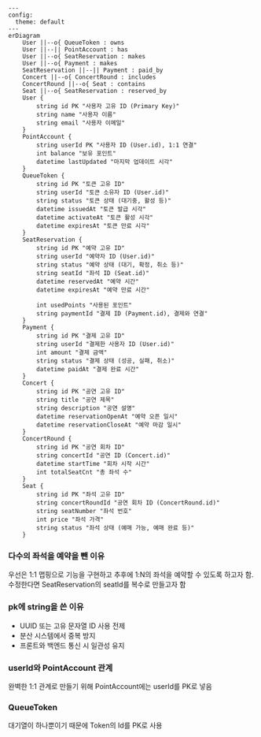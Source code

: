 ```mermaid
---
config:
  theme: default
---
erDiagram
    User ||--o{ QueueToken : owns
    User ||--|| PointAccount : has
    User ||--o{ SeatReservation : makes
    User ||--o{ Payment : makes
    SeatReservation ||--|| Payment : paid_by
    Concert ||--o{ ConcertRound : includes
    ConcertRound ||--o{ Seat : contains
    Seat ||--o{ SeatReservation : reserved_by
    User {
        string id PK "사용자 고유 ID (Primary Key)"
        string name "사용자 이름"
        string email "사용자 이메일"
    }
    PointAccount {
        string userId PK "사용자 ID (User.id), 1:1 연결"
        int balance "보유 포인트"
        datetime lastUpdated "마지막 업데이트 시각"
    }
    QueueToken {
        string id PK "토큰 고유 ID"
        string userId "토큰 소유자 ID (User.id)"
        string status "토큰 상태 (대기중, 활성 등)"
        datetime issuedAt "토큰 발급 시각"
        datetime activateAt "토큰 활성 시각"
        datetime expiresAt "토큰 만료 시각"
    }
    SeatReservation {
        string id PK "예약 고유 ID"
        string userId "예약자 ID (User.id)"
        string status "예약 상태 (대기, 확정, 취소 등)"
        string seatId "좌석 ID (Seat.id)"
        datetime reservedAt "예약 시간"
        datetime expiresAt "예약 만료 시간"
        
        int usedPoints "사용된 포인트"
        string paymentId "결제 ID (Payment.id), 결제와 연결"
    }
    Payment {
        string id PK "결제 고유 ID"
        string userId "결제한 사용자 ID (User.id)"
        int amount "결제 금액"
        string status "결제 상태 (성공, 실패, 취소)"
        datetime paidAt "결제 완료 시간"
    }
    Concert {
        string id PK "공연 고유 ID"
        string title "공연 제목"
        string description "공연 설명"
        datetime reservationOpenAt "예약 오픈 일시"
        datetime reservationCloseAt "예약 마감 일시"
    }
    ConcertRound {
        string id PK "공연 회차 ID"
        string concertId "공연 ID (Concert.id)"
        datetime startTime "회차 시작 시간"
        int totalSeatCnt "총 좌석 수"
    }
    Seat {
        string id PK "좌석 고유 ID"
        string concertRoundId "공연 회차 ID (ConcertRound.id)"
        string seatNumber "좌석 번호"
        int price "좌석 가격"
        string status "좌석 상태 (예매 가능, 예매 완료 등)"
    }
```

<Description>

### 다수의 좌석을 예약을 뺀 이유
우선은 1:1 맵핑으로 기능을 구현하고
추후에 1:N의 좌석을 예약할 수 있도록 하고자 함. 수정한다면 SeatReservation의 seatId를 복수로 만들고자 함

### pk에 string을 쓴 이유
- UUID 또는 고유 문자열 ID 사용 전제
- 분산 시스템에서 중복 방지
- 프론트와 백엔드 통신 시 일관성 유지

### userId와 PointAccount 관계
완벽한 1:1 관계로 만들기 위해 PointAccount에는 userId를 PK로 넣음

### QueueToken
대기열이 하나뿐이기 때문에 Token의 Id를 PK로 사용

</Description>
